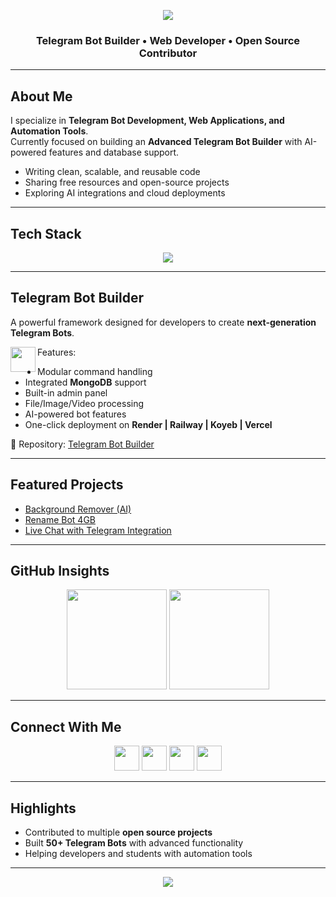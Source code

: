 <!-- Header Banner -->
<p align="center">
  <img src="https://capsule-render.vercel.app/api?type=waving&color=0:00C2FF,100:0066FF&height=200&section=header&text=Aaryan%20Kumar&fontSize=50&fontColor=ffffff&animation=fadeIn&fontAlignY=38"/>
</p>

<h3 align="center">Telegram Bot Builder • Web Developer • Open Source Contributor</h3>

---

## About Me
I specialize in **Telegram Bot Development, Web Applications, and Automation Tools**.  
Currently focused on building an **Advanced Telegram Bot Builder** with AI-powered features and database support.  

- Writing clean, scalable, and reusable code  
- Sharing free resources and open-source projects  
- Exploring AI integrations and cloud deployments  

---

## Tech Stack
<p align="center">
  <img src="https://skillicons.dev/icons?i=html,css,js,php,mongodb,python" />
</p>

---

## Telegram Bot Builder
A powerful framework designed for developers to create **next-generation Telegram Bots**.

<p>
  <img src="https://www.svgrepo.com/show/353655/telegram.svg" width="40" align="left" />
</p>

Features:
- Modular command handling  
- Integrated **MongoDB** support  
- Built-in admin panel  
- File/Image/Video processing  
- AI-powered bot features  
- One-click deployment on **Render | Railway | Koyeb | Vercel**  

📌 Repository: [Telegram Bot Builder](https://github.com/your-username/telegram-bot-builder)

---

## Featured Projects
- [Background Remover (AI)](https://github.com/your-username/bg-remover)  
- [Rename Bot 4GB](https://github.com/your-username/rename-bot)  
- [Live Chat with Telegram Integration](https://github.com/your-username/live-chat)  

---

## GitHub Insights
<p align="center">
  <img src="https://github-readme-stats.vercel.app/api?username=Codiifybots&show_icons=true&theme=tokyonight&hide_border=true" height="160px"/>
  <img src="https://github-readme-streak-stats.herokuapp.com?user=Codiifybots&theme=tokyonight&hide_border=true" height="160px"/>
</p>

---

## Connect With Me
<p align="center">
  <a href="https://t.me/yourusername"><img src="https://skillicons.dev/icons?i=telegram" width="40"/></a>
  <a href="https://github.com/your-username"><img src="https://skillicons.dev/icons?i=github" width="40"/></a>
  <a href="https://linkedin.com/in/your-username"><img src="https://skillicons.dev/icons?i=linkedin" width="40"/></a>
  <a href="https://twitter.com/yourusername"><img src="https://skillicons.dev/icons?i=twitter" width="40"/></a>
</p>

---

## Highlights
- Contributed to multiple **open source projects**  
- Built **50+ Telegram Bots** with advanced functionality  
- Helping developers and students with automation tools  

---

<!-- Footer Banner -->
<p align="center">
  <img src="https://capsule-render.vercel.app/api?type=waving&color=0:0066FF,100:00C2FF&height=120&section=footer"/>
</p>
